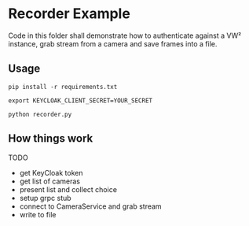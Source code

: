 # Recorder Example
Code in this folder shall demonstrate how to authenticate against a VW² instance, grab stream from a camera and save frames into a file.

## Usage

```
pip install -r requirements.txt
```

```
export KEYCLOAK_CLIENT_SECRET=YOUR_SECRET
```
```
python recorder.py
```


## How things work
TODO
- get KeyCloak token
- get list of cameras
- present list and collect choice
- setup grpc stub
- connect to CameraService and grab stream
- write to file
